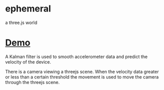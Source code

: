 # ephemeral
a three.js world
# [Demo](http://nfosterky.github.io/ephemeral/)

A Kalman filter is used to smooth accelerometer data and predict the velocity of the device.

There is a camera viewing a threejs scene. When the velocity data greater or less than a certain threshold the movement is used to move the camera through the threejs scene.
